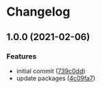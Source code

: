 # Changelog

## 1.0.0 (2021-02-06)


### Features

* initial commit ([739c0dd](https://www.github.com/MangaLibrary/manga-library/commit/739c0dd678f7dbcf5c24397b8e54542be75c285f))
* update packages ([4c09fa7](https://www.github.com/MangaLibrary/manga-library/commit/4c09fa7cf88aad72cc1c4b88f1ac5d5aadd2a927))
